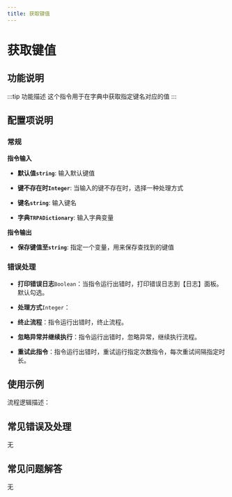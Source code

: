 ```yaml
---
title: 获取键值
---
```


# 获取键值

## 功能说明

:::tip 功能描述
这个指令用于在字典中获取指定键名对应的值
:::

## 配置项说明

### 常规

**指令输入**

- **默认值`string`**: 输入默认键值

- **键不存在时`Integer`**: 当输入的键不存在时，选择一种处理方式

- **键名`string`**: 输入键名

- **字典`TRPADictionary`**: 输入字典变量


**指令输出**

- **保存键值至`string`**: 指定一个变量，用来保存查找到的键值

### 错误处理

- **打印错误日志**`Boolean`：当指令运行出错时，打印错误日志到【日志】面板。默认勾选。

- **处理方式**`Integer`：

 - **终止流程**：指令运行出错时，终止流程。

 - **忽略异常并继续执行**：指令运行出错时，忽略异常，继续执行流程。

 - **重试此指令**：指令运行出错时，重试运行指定次数指令，每次重试间隔指定时长。

## 使用示例

流程逻辑描述：

## 常见错误及处理

无

## 常见问题解答

无


